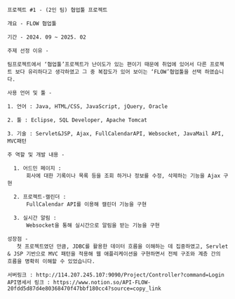     프로젝트 #1 - (2인 팀) 협업툴 프로젝트

    개요 - FLOW 협업툴
    
    기간 - 2024. 09 ~ 2025. 02
    
    주제 선정 이유 - 
    
    팀프로젝트에서 ‘협업툴’프로젝트가 난이도가 있는 편이기 때문에 취업에 있어서 다른 프로젝트 보다 유리하다고 생각하였고 그 중 복잡도가 있어 보이는 ‘FLOW’협업툴을 선택 하였습니다.
    
    사용 언어 및 툴 - 
    
    1. 언어 : Java, HTML/CSS, JavaScript, jQuery, Oracle
    
    2. 툴 : Eclipse, SQL Developer, Apache Tomcat
    
    3. 기술 : Servlet&JSP, Ajax, FullCalendarAPI, Websocket, JavaMail API, MVC패턴
    
    주 역할 및 개발 내용 - 
    
      1. 어드민 페이지 : 
          회사에 대한 기록이나 목록 등을 조회 하거나 정보를 수정, 삭제하는 기능을 Ajax 구현
      
      2. 프로젝트-캘린더 : 
          FullCalendar API를 이용해 캘린더 기능을 구현
      
      3. 실시간 알림 : 
          Websocket을 통해 실시간으로 알림을 받는 기능을 구현
    
    성장점 -
       첫 프로젝트였던 만큼, JDBC를 활용한 데이터 흐름을 이해하는 데 집중하였고, Servlet & JSP 기반으로 MVC 패턴을 적용해 웹 애플리케이션을 구현하면서 전체 구조와 계층 간의 흐름을 명확히 이해할 수 있었습니다.
    
    서버링크 : http://114.207.245.107:9090/Project/Controller?command=Login
    API명세서 링크 : https://www.notion.so/API-FLOW-20fdd5d87d4e80368470f47bbf180cc4?source=copy_link
